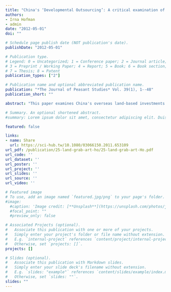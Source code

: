 ```yaml
---
title: "China's ‘Developmental Outsourcing’: A critical examination of Chinese global ‘land grabs’ discourse"
authors:
- Irna Hofman
- admin
date: "2012-05-01"
doi: ""

# Schedule page publish date (NOT publication's date).
publishDate: "2012-05-01"

# Publication type.
# Legend: 0 = Uncategorized; 1 = Conference paper; 2 = Journal article;
# 3 = Preprint / Working Paper; 4 = Report; 5 = Book; 6 = Book section;
# 7 = Thesis; 8 = Patent
publication_types: ["2"]

# Publication name and optional abbreviated publication name.
publication: "*The Journal of Peasant Studies* Vol. 39(1), 1--48"
publication_short: ""

abstract: "This paper examines China's overseas land-based investments in agriculture. Our hypothesis is that – despite extensive media, NGO and scholarly attention to China'sglobal resource-seeking activities – the discourse on Chinese ‘land grabs’ is insufficiently informed by the available data. Moreover, we argue that China's overseas land-based investments are part of what can be termed ‘developmental outsourcing’. Different from a conventional interpretation of outsourcing, this concept refers to global off-shoring in which the state plays a key role in planning, intervention and regulation. This paper does not aim to provide definitive answers, yet intends to scrutinize the data and re-examine the ‘land grabbing’ discourse. This will be done by studying land-based investments in terms of incidence, size and geographical dispersion over 1949-2011. Where relevant and possible, other variables such as the investor, data source, investment type andoutcome will be discussed. Lastly, we will also discuss the data quality and reliability."

# Summary. An optional shortened abstract.
#summary: Lorem ipsum dolor sit amet, consectetur adipiscing elit. Duis posuere tellus ac convallis placerat. Proin tincidunt magna sed ex sollicitudin condimentum.

featured: false

links:
- name: Share
  url: https://sci-hub.tw/10.1080/03066150.2011.653109
url_pdf: /publication/25-land-grab-art-ho/25-land-grab-art-Ho.pdf
url_code: ''
url_dataset: ''
url_poster: ''
url_project: ''
url_slides: ''
url_source: ''
url_video: ''

# Featured image
# To use, add an image named `featured.jpg/png` to your page's folder. 
#image:
  #caption: 'Image credit: [**Unsplash**](https://unsplash.com/photos/jdD8gXaTZsc)'
  #focal_point: ""
  #preview_only: false

# Associated Projects (optional).
#   Associate this publication with one or more of your projects.
#   Simply enter your project's folder or file name without extension.
#   E.g. `internal-project` references `content/project/internal-project/index.md`.
#   Otherwise, set `projects: []`.
projects: []

# Slides (optional).
#   Associate this publication with Markdown slides.
#   Simply enter your slide deck's filename without extension.
#   E.g. `slides: "example"` references `content/slides/example/index.md`.
#   Otherwise, set `slides: ""`.
slides: ""
---
```

